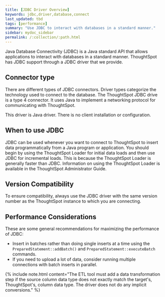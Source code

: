 ```yaml
---
title: [JDBC Driver Overview]
keywords: jdbc,driver,database,connect
last_updated: tbd
tags: [performance]
summary: "Use JDBC to interact with databases in a standard manner."
sidebar: mydoc_sidebar
permalink: /:collection/:path.html
---
```

Java Database Connectivity (JDBC) is a Java standard API that allows
applications to interact with databases in a standard manner. ThoughtSpot has
JDBC support through a JDBC driver that we provide.

## Connector type

There are different types of JDBC connectors. Driver types categorize the
technology used to connect to the database. The ThoughtSpot JDBC drive is a type
4 connector. It uses Java to implement a networking protocol for communicating
with ThoughtSpot.  

This driver is Java driver. There is no client installation or configuration.

## When to use JDBC

JDBC can be used whenever you want to connect to ThoughtSpot to insert data
programmatically from a Java program or application. You should begin by using
the ThoughtSpot Loader for initial data loads and then use JDBC for incremental
loads. This is because the ThoughtSpot Loader is generally faster than JDBC.
Information on using the ThoughtSpot Loader is available in the ThoughtSpot
Administrator Guide.

## Version Compatibility

To ensure compatibility, always use the JDBC driver with the same version number
as the ThoughtSpot instance to which you are connecting.

## Performance Considerations

These are some general recommendations for maximizing the performance of JDBC:

-   Insert in batches rather than doing single inserts at a time using the `PreparedStatement::addBatch()` and `PreparedStatement::executeBatch` commands.
-   If you need to upload a lot of data, consider running multiple connections with batch inserts in parallel.

{% include note.html content="The ETL tool must add a data transformation step
if the source column data type does not exactly match the target's,
ThoughtSpot's, column data type. The driver does not do any implicit
conversions." %}
